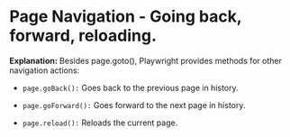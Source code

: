 # Page Navigation - Going back, forward, reloading.

**Explanation:**  Besides page.goto(), Playwright provides methods for other navigation actions:

- `page.goBack():`  Goes back to the previous page in history.

- `page.goForward():` Goes forward to the next page in history.

- `page.reload():` Reloads the current page.


